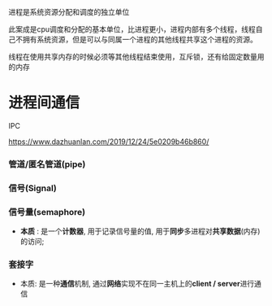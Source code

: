 进程是系统资源分配和调度的独立单位

此案成是cpu调度和分配的基本单位，比进程更小，进程内部有多个线程，线程自己不拥有系统资源，但是可以与同属一个进程的其他线程共享这个进程的资源。

线程在使用共享内存的时候必须等其他线程结束使用，互斥锁，还有给固定数量用的内存



# 进程间通信

IPC

https://www.dazhuanlan.com/2019/12/24/5e0209b46b860/

### 管道/匿名管道(pipe)

### 信号(Signal)

### 信号量(semaphore)

- **本质** : 是一个**计数器**, 用于记录信号量的值, 用于**同步**多进程对**共享数据**(内存)的访问;

### 套接字

- 本质: 是一种**通信**机制, 通过**网络**实现不在同一主机上的**client / server**进行通信